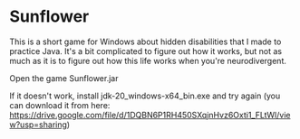 # Sunflower
This is a short game for Windows about hidden disabilities that I made to practice Java. 
It's a bit complicated to figure out how it works, but not as much as it is to figure out how this life works when you're neurodivergent.

Open the game Sunflower.jar

If it doesn't work, install jdk-20_windows-x64_bin.exe and try again 
(you can download it from here: https://drive.google.com/file/d/1DQBN6P1RH450SXqjnHvz6Oxti1_FLtWl/view?usp=sharing)
